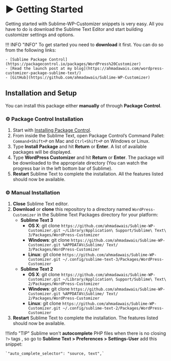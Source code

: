 # ▶︎ Getting Started

Getting started with Sublime-WP-Customizer snippets is very easy. All you have to do is download the Sublime Text Editor and start building customizer settings and options.

!!! INFO "INFO"
    To get started you need to **download** it first. You can do so from the following links:

    - [Sublime Package Control](https://packagecontrol.io/packages/WordPress%20Customizer)
    - [Read the launch post at my blog](https://ahmadawais.com/wordpress-customizer-package-sublime-text/)
    - [GitHub](https://github.com/ahmadawais/Sublime-WP-Customizer)

## Installation and Setup
You can install this package either **manually** of through **Package Control**.

### ⚙ Package Control Installation

1. Start with [Installing Package Control](https://packagecontrol.io/installation).
2. From inside the Sublime Text, open Package Control’s Command Pallet: `Command+Shift+P` on Mac and `Ctrl+Shift+P` on Windows or Linux.
3. Type **Install Package** and hit **Return** or **Enter**. A list of available packages will be displayed.
4. Type **WordPress Customizer** and hit **Return** or **Enter**. The package will be downloaded to the appropriate directory (You can watch the progress bar in the left bottom bar of Sublime).
5. **Restart** Sublime Text to complete the installation. All the features listed should now be available.

### ⚙ Manual Installation

1. **Close** Sublime Text editor.
2. **Download** or **clone** this repository to a directory named `WordPress-Customizer` in the Sublime Text Packages directory for your platform:
    - **Sublime Text 3**
        - **OS X**: git clone `https://github.com/ahmadawais/Sublime-WP-Customizer.git ~/Library/Application\ Support/Sublime\ Text\ 3/Packages/WordPress-Customizer`
        - **Windows**: git clone `https://github.com/ahmadawais/Sublime-WP-Customizer.git %APPDATA%\Sublime/ Text/ 3/Packages/WordPress-Customizer`
        - **Linux**: git clone `https://github.com/ahmadawais/Sublime-WP-Customizer.git ~/.config/sublime-text-3/Packages/WordPress-Customizer`
    - **Sublime Text 2**
        - **OS X**: git clone `https://github.com/ahmadawais/Sublime-WP-Customizer.git ~/Library/Application\ Support/Sublime\ Text\ 2/Packages/WordPress-Customizer`
        - **Windows**: git clone `https://github.com/ahmadawais/Sublime-WP-Customizer.git %APPDATA%\Sublime/ Text/ 2/Packages/WordPress-Customizer`
        - **Linux**: git clone `https://github.com/ahmadawais/Sublime-WP-Customizer.git ~/.config/sublime-text-2/Packages/WordPress-Customizer`
3. **Restart** Sublime Text to complete the installation. The features listed should now be available.

!!!info "TIP"
    Sublime won't **autocomplete** PHP files when there is no closing `?>` tags , so go to **Sublime Text > Preferences > Settings-User** add this snippet:

    `"auto_complete_selector": "source, text",`

